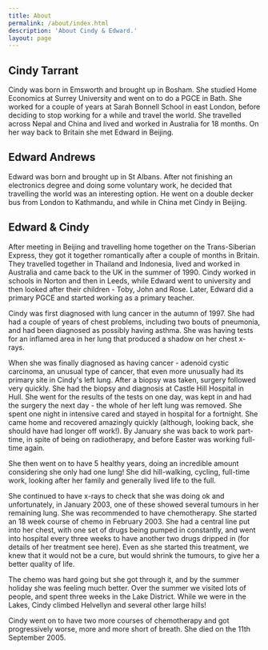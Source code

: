 ```yaml
---
title: About
permalink: /about/index.html
description: 'About Cindy & Edward.'
layout: page
---
```


## Cindy Tarrant

<!-- ![Cindy Tarrant](./Cindy_Tarrant.jpg "Cindy Tarrant"){: .alignright}  -->
Cindy was born in Emsworth and brought up in Bosham. She studied Home
Economics at Surrey University and went on to do a PGCE in Bath. She
worked for a couple of years at Sarah Bonnell School in east London,
before deciding to stop working for a while and travel the world. She
travelled across Nepal and China and lived and worked in Australia for
18 months. On her way back to Britain she met Edward in Beijing.

## Edward Andrews

<!-- ![Edward Andrews](./DSCF1197.jpg "Edward Andrews"){: .alignleft}  -->
Edward was born and brought up in St Albans. After not finishing an
electronics degree and doing some voluntary work, he decided that
travelling the world was an interesting option. He went on a double
decker bus from London to Kathmandu, and while in China met Cindy in
Beijing.

## Edward &amp; Cindy

<!-- ![Photo of Edward &amp; Cindy](./84050002_G.jpg){: .alignright}  -->
After meeting in Beijing and travelling home together on the
Trans-Siberian Express, they got it together romantically after a couple
of months in Britain. They travelled together in Thailand and Indonesia,
lived and worked in Australia and came back to the UK in the summer of 1990. Cindy worked in schools in Norton and then in Leeds, while Edward
went to university and then looked after their children - Toby, John and
Rose. Later, Edward did a primary PGCE and started working as a primary
teacher.

Cindy was first diagnosed with lung cancer in the autumn of 1997. She
had had a couple of years of chest problems, including two bouts of
pneumonia, and had been diagnosed as possibly having asthma. She was
having tests for an inflamed area in her lung that produced a shadow on
her chest x-rays.

When she was finally diagnosed as having cancer - adenoid cystic
carcinoma, an unusual type of cancer, that even more unusually had its
primary site in Cindy\'s left lung. After a biopsy was taken, surgery
followed very quickly. She had the biopsy and diagnosis at Castle Hill
Hospital in Hull. She went for the results of the tests on one day, was
kept in and had the surgery the next day - the whole of her left lung
was removed. She spent one night in intensive cared and stayed in
hospital for a fortnight. She came home and recovered amazingly quickly
(although, looking back, she should have had longer off work!). By
January she was back to work part-time, in spite of being on
radiotherapy, and before Easter was working full-time again.

She then went on to have 5 healthy years, doing an incredible amount
considering she only had one lung! She did hill-walking, cycling,
full-time work, looking after her family and generally lived life to the
full.

She continued to have x-rays to check that she was doing ok and
unfortunately, in January 2003, one of these showed several tumours in
her remaining lung. She was recommended to have chemotherapy. She
started an 18 week course of chemo in February 2003. She had a central
line put into her chest, with one set of drugs being pumped in
constantly, and went into hospital every three weeks to have another two
drugs dripped in (for details of her treatment see here). Even as she
started this treatment, we knew that it would not be a cure, but would
shrink the tumours, to give her a better quality of life.

The chemo was hard going but she got through it, and by the summer
holiday she was feeling much better. Over the summer we visited lots of
people, and spent three weeks in the Lake District. While we were in the
Lakes, Cindy climbed Helvellyn and several other large hills!

Cindy went on to have two more courses of chemotherapy and got
progressively worse, more and more short of breath. She died on the 11th
September 2005.